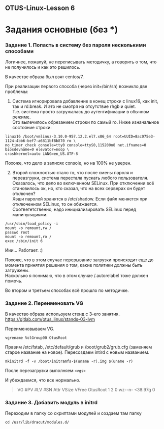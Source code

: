 ## OTUS-Linux-Lesson 6  
# Задания основные (без *)  

### Задание 1. Попасть в систему без пароля несколькими способами

Логичнее, пожалуй, не переписывать методичку, а говорить о том, что не получилось и как это решилось.  

В качестве образа был взят centos/7.  

При реализации первого способа (через init=/bin/sh) возникло две проблемы:  
1) Система игнорировала добавление в конец строки с linux16, как init, так и rd.break. И это не смотря на отсутствие rhgb и quiet.  
Т.е. система просто загружалась до аутентификации в обычном режиме.  
Это вылечилось обрезанием строки по самый ro. Ниже изначальное состояние строки:  
```
linux16 /boot/vmlinuz-3.10.0-957.12.2.el7.x86_64 root=UUID=8ac075e3-1124-4bb6-bef7-a6811bf8b870 ro \
no_timer_check console=tty0 console=ttyS0,115200n8 net.ifnames=0 biosdevname=0 elevator=noop \
crashkernel=auto LANG=en_US.UTF-8
``` 
Похоже, что дело в записях console, но на 100% не уверен.

2) Второй сложностью стало то, что после смены пароля и переазгруки, система перестала пускать любого пользователя.  
Оказалось, что дело во включенном SELinux. При отключении всё становилось ок, но, кто сказал, что на всех серверах он будет отключен?  
Хэши паролей хранятся в /etc/shadow. Если файл меняется при отключенном SELinux, то он обижается.  
Соответетственно, надо инициализировать SELinux перед манипуляциями. 
```
/usr/sbin/load_policy -i
mount -o remount,rw /
passwd root
mount -o remount,ro /
exec /sbin/init 6
```
Иии... Работает. :)

Похоже, что в этом случае перерывание загрузки происходит еще до момента принятия решения о том, какие политики должны быть загружены.  
Насколько я понимаю, что в этом случае /.autorelabel тоже должен помочь. 

Во втором и третьем способах всё прошло по методичке.

### Задание 2. Переименовать VG  

В качество образа используем стенд с 3-его занятия.
https://gitlab.com/otus_linux/stands-03-lvm  

Переименовываем VG. 
```
vgrename VolGroup00 OtusRoot 
```

Правим /etc/fstab, /etc/default/grub и /boot/grub2/grub.cfg (заменяем старое название на новое).
Пересоздаем intird c новым названием.
```
mkinitrd -f -v /boot/initramfs-$(uname -r).img $(uname -r)
```
  
После перезагрузки выполняем 
`<vgs>`  

И убеждаемся, что все нормально.

> VG       #PV #LV #SN Attr   VSize   VFree
> OtusRoot   1   2   0 wz--n- <38.97g    0
  
 
### Задание 3. Добавить модуль в initrd

Переходим в папку со скриптами модулей и создаем там папку
```
cd /usr/lib/dracut/modules.d/
 
